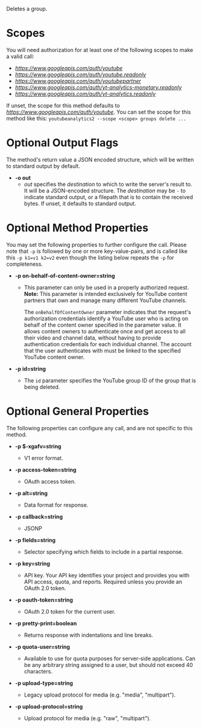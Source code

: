 Deletes a group.
# Scopes

You will need authorization for at least one of the following scopes to make a valid call:

* *https://www.googleapis.com/auth/youtube*
* *https://www.googleapis.com/auth/youtube.readonly*
* *https://www.googleapis.com/auth/youtubepartner*
* *https://www.googleapis.com/auth/yt-analytics-monetary.readonly*
* *https://www.googleapis.com/auth/yt-analytics.readonly*

If unset, the scope for this method defaults to *https://www.googleapis.com/auth/youtube*.
You can set the scope for this method like this: `youtubeanalytics2 --scope <scope> groups delete ...`

# Optional Output Flags

The method's return value a JSON encoded structure, which will be written to standard output by default.

* **-o out**
    - *out* specifies the *destination* to which to write the server's result to.
      It will be a JSON-encoded structure.
      The *destination* may be `-` to indicate standard output, or a filepath that is to contain the received bytes.
      If unset, it defaults to standard output.
# Optional Method Properties

You may set the following properties to further configure the call. Please note that `-p` is followed by one 
or more key-value-pairs, and is called like this `-p k1=v1 k2=v2` even though the listing below repeats the
`-p` for completeness.

* **-p on-behalf-of-content-owner=string**
    - This parameter can only be used in a properly authorized request. **Note:**
        This parameter is intended exclusively for YouTube content partners that
        own and manage many different YouTube channels.
        
        The `onBehalfOfContentOwner` parameter indicates that the request&#39;s
        authorization credentials identify a YouTube user who is acting on behalf
        of the content owner specified in the parameter value. It allows content
        owners to authenticate once and get access to all their video and channel
        data, without having to provide authentication credentials for each
        individual channel. The account that the user authenticates with must be
        linked to the specified YouTube content owner.

* **-p id=string**
    - The `id` parameter specifies the YouTube group ID of the group that is
        being deleted.

# Optional General Properties

The following properties can configure any call, and are not specific to this method.

* **-p $-xgafv=string**
    - V1 error format.

* **-p access-token=string**
    - OAuth access token.

* **-p alt=string**
    - Data format for response.

* **-p callback=string**
    - JSONP

* **-p fields=string**
    - Selector specifying which fields to include in a partial response.

* **-p key=string**
    - API key. Your API key identifies your project and provides you with API access, quota, and reports. Required unless you provide an OAuth 2.0 token.

* **-p oauth-token=string**
    - OAuth 2.0 token for the current user.

* **-p pretty-print=boolean**
    - Returns response with indentations and line breaks.

* **-p quota-user=string**
    - Available to use for quota purposes for server-side applications. Can be any arbitrary string assigned to a user, but should not exceed 40 characters.

* **-p upload-type=string**
    - Legacy upload protocol for media (e.g. &#34;media&#34;, &#34;multipart&#34;).

* **-p upload-protocol=string**
    - Upload protocol for media (e.g. &#34;raw&#34;, &#34;multipart&#34;).
